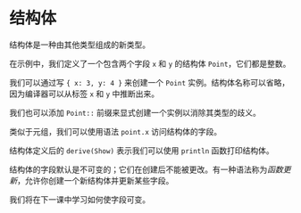# 结构体

结构体是一种由其他类型组成的新类型。

在示例中，我们定义了一个包含两个字段 `x` 和 `y` 的结构体 `Point`，它们都是整数。

我们可以通过写 `{ x: 3, y: 4 }` 来创建一个 `Point` 实例。结构体名称可以省略，因为编译器可以从标签 `x` 和 `y` 中推断出来。

我们也可以添加 `Point::` 前缀来显式创建一个实例以消除其类型的歧义。

类似于元组，我们可以使用语法 `point.x` 访问结构体的字段。

结构体定义后的 `derive(Show)` 表示我们可以使用 `println` 函数打印结构体。

结构体的字段默认是不可变的；它们在创建后不能被更改。有一种语法称为*函数更新*，允许你创建一个新结构体并更新某些字段。

我们将在下一课中学习如何使字段可变。

